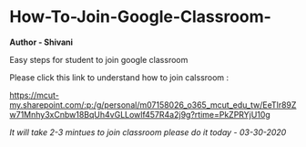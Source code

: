 # How-To-Join-Google-Classroom-

**Author - Shivani**

Easy steps for student to join google classroom

Please click this link to understand how to join calssroom :

https://mcut-my.sharepoint.com/:p:/g/personal/m07158026_o365_mcut_edu_tw/EeTlr89Zw71Mnhy3xCnbw18BqUh4vGLLowlf457R4a2j9g?rtime=PkZPRYjU10g


*It will take 2-3 mintues to join classroom please do it today - 03-30-2020*
